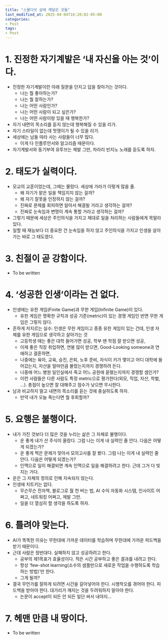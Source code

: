 ```yaml
---
title: "스물다섯 살에 깨달은 것들"
last_modified_at: 2025-04-04T16:20:02-05:00
categories:
- Post
tags:
- Post
---
```


# 1. 진정한 자기계발은 ‘내 자신을 아는 것’이다.

- 진정한 자기계발이란 아래 질문을 던지고 답을 찾아가는 것이다.
    - 나는 뭘 좋아하는가?
    - 나는 뭘 잘하는가?
    - 나는 어떤 사람인가?
    - 나는 어떤 사람이 되고 싶은가?
    - 나는 어떤 사람이랑 있을 때 행복한가?
- 자기 내면의 목소리를 듣지 않는데 행복해질 수 있을 리가.
- 자기 스타일이 없는데 멋쟁이가 될 수 있을 리가.
- 세상에는 남들 따라 사는 사람들이 너무 많다.
    - 이게 다 인플루언서와 알고리즘 때문이다.
- 자기계발서와 동기부여 유투브는 제발 그만, 차라리 빈지노 노래를 듣도록 하자.

# 2. 태도가 실력이다.

- 모교의 교훈이었는데, 그때는 몰랐다. 세상에 가라가 이렇게 많을 줄.
    - 왜 자기가 맡은 일을 책임지지 않는 걸까?
    - 왜 자기 잘못을 인정하지 않는 걸까?
    - 진짜로 문제를 회피하면 알아서 해결될 거라고 생각하는 걸까?
    - 진짜로 눈속임과 변명이 계속 통할 거라고 생각하는 걸까?
- 그렇기 때문에 세상은 주인의식을 가지고 제대로 일을 처리하는 사람들에게 목말라 있다.
- 일할 때 재능보다 더 중요한 건 눈속임을 하지 않고 주인의식을 가지고 인생을 살아가는 바로 그 태도였다.

# 3. 친절이 곧 강함이다.

- To be written

# 4. ‘성공한 인생’이라는 건 없다.

- 인생에는 유한 게임(Finite Game)과 무한 게임(Infinite Game)이 있다.
    - 유한 게임은 명확한 규칙과 성공 기준(metric)이 있는 경쟁 게임인 반면 무한 게임은 그렇지 않다.
- 흔하게 저지르는 실수: 인생은 무한 게임이고 종종 유한 게임이 있는 건데, 인생 자체를 유한 게임으로 생각하고 살아가는 것
    - 고등학생 때는 좋은 대학 들어가면 성공, 학부 땐 학점 잘 받으면 성공,
    - 이제 좋은 직장 취업하면, 연봉 많이 받으면, Good-Looking someone과 연애하고 결혼하면,
    - 나중에는 육아, 교육, 승진, 은퇴, 노후 준비, 자식이 키가 몇이고 어디 대학에 들어갔는지, 자산을 얼마만큼 불렸는지까지 경쟁하려 든다.
    - 나중에 어느 병원 일인실에서 죽고 어느 공원에 묻혔는지까지 경쟁할 셈인가?
    - 이런 사람들은 다른 사람도 특정 metric으로 평가한다(외모, 직업, 자산, 학벌, …). 총점이 높으면 잘 대해주고 점수가 낮으면 무시한다.
- 남과 비교하지 말고 내면의 목소리를 듣는 것에 충실하도록 하자.
    - 만약 내가 오늘 죽는다면 뭘 후회할까?

# 5. 요행은 불행이다.

- 내가 가진 것보다 더 많은 것을 누리는 삶은 그 자체로 불행이다.
    - 운 좋게 내가 산 주식이 올랐다. 그럼 나는 이게 내 실력인 줄 안다. 다음은 어떻게 되겠는가?
    - 운 좋게 찍은 문제가 맞아서 모의고사를 잘 봤다. 그럼 나는 이게 내 실력인 줄 안다. 다음은 어떻게 되겠는가?
    - 인맥으로 일이 해결되면 계속 인맥으로 일을 해결하려고 한다. 근데 그거 다 빚지는 거다.
- 운은 그 자체의 정의로 인해 지속되지 않는다.
- 인생에 치트키는 없다.
    - 무슨무슨 전자책, 블로그로 월 천 버는 법, AI 수익 자동화 시스템, 인사이트 어쩌고, 네트워킹 어쩌고, 제발 그만.
    - 일을 더 열심히 할 생각을 하도록 하자.

# 6. 틀려야 맞는다.

- AI가 똑똑한 이유는 무한대에 가까운 데이터를 학습하며 무한대에 가까운 피드백을 받기 때문이다.
- 근데 사람은 정반대다. 실패하지 않고 성공하려고 한다.
    - 공부의 제1목표가 효율성이다. 적은 시간 공부하고 좋은 결과를 내려고 한다.
    - 항상 ‘few-shot learning(소수의 샘플만으로 새로운 작업을 수행하도록 학습하는 방법)’만 한다.
    - 그게 될까?
- 결국 무언가를 잘하게 되려면 시간을 갈아넣어야 한다. 시행착오를 겪어야 한다. 피드백을 받아야 한다. 대가리가 깨지는 것을 두려워하지 말아야 한다.
    - 논문이 accept이 되든 안 되든 일단 써서 내야지…

# 7. 헤맨 만큼 내 땅이다.

- To be written